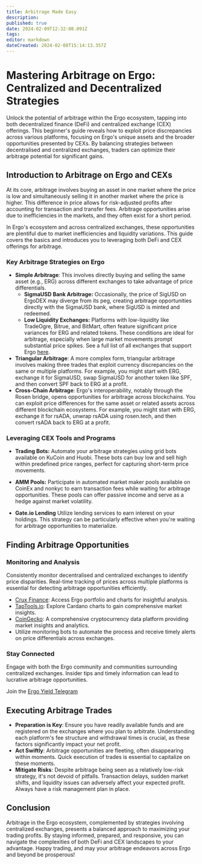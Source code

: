 ```yaml
---
title: Arbitrage Made Easy
description: 
published: true
date: 2024-02-09T12:32:08.091Z
tags: 
editor: markdown
dateCreated: 2024-02-08T15:14:13.357Z
---
```


# Mastering Arbitrage on Ergo: Centralized and Decentralized Strategies

Unlock the potential of arbitrage within the Ergo ecosystem, tapping into both decentralized finance (DeFi) and centralized exchange (CEX) offerings. This beginner's guide reveals how to exploit price discrepancies across various platforms, focusing on Ergo's unique assets and the broader opportunities presented by CEXs. By balancing strategies between decentralised and centralized exchanges, traders can optimize their arbitrage potential for significant gains.

## Introduction to Arbitrage on Ergo and CEXs

At its core, arbitrage involves buying an asset in one market where the price is low and simultaneously selling it in another market where the price is higher. This difference in price allows for risk-adjusted profits after accounting for transaction and transfer fees. Arbitrage opportunities arise due to inefficiencies in the markets, and they often exist for a short period.

In Ergo's ecosystem and across centralized exchanges, these opportunities are plentiful due to market inefficiencies and liquidity variations. This guide covers the basics and introduces you to leveraging both DeFi and CEX offerings for arbitrage.


### Key Arbitrage Strategies on Ergo


- **Simple Arbitrage**: This involves directly buying and selling the same asset (e.g., ERG) across different exchanges to take advantage of price differentials.
	- **SigmaUSD Bank Arbitrage:** Occasionally, the price of SigUSD on ErgoDEX may diverge from its peg, creating arbitrage opportunities directly with the SigmaUSD bank, where SigUSD is minted and redeemed.
  - **Low Liquidity Exchanges:** Platforms with low-liquidity like TradeOgre, Bitrue, and BitMart, often feature significant price variances for ERG and related tokens. These conditions are ideal for arbitrage, especially when large market movements prompt substantial price spikes. See a full list of all exchanges that support Ergo [here](https://ergoplatform.org/en/get-erg/#Exchanges).
- **Triangular Arbitrage**: A more complex form, triangular arbitrage involves making three trades that exploit currency discrepancies on the same or multiple platforms. For example, you might start with ERG, exchange it for SigmaUSD, swap SigmaUSD for another token like SPF, and then convert SPF back to ERG at a profit.
- **Cross-Chain Arbitrage**: Ergo's interoperability, notably through the Rosen bridge, opens opportunities for arbitrage across blockchains. You can exploit price differences for the same asset or related assets across different blockchain ecosystems. For example, you might start with ERG, exchange it for rsADA, unwrap rsADA using rosen.tech, and then convert rsADA back to ERG at a profit.



### Leveraging CEX Tools and Programs

- **Trading Bots:** Automate your arbitrage strategies using grid bots available on KuCoin and Huobi. These bots can buy low and sell high within predefined price ranges, perfect for capturing short-term price movements.

- **AMM Pools:** Participate in automated market maker pools available on CoinEx and nonkyc to earn transaction fees while waiting for arbitrage opportunities. These pools can offer passive income and serve as a hedge against market volatility.

- **Gate.io Lending** Utilize lending services to earn interest on your holdings. This strategy can be particularly effective when you're waiting for arbitrage opportunities to materialize.

## Finding Arbitrage Opportunities

### Monitoring and Analysis

Consistently monitor decentralised and centralized exchanges to identify price disparities. Real-time tracking of prices across multiple platforms is essential for detecting arbitrage opportunities efficiently.

- [Crux Finance](https://cruxfinance.io/): Access Ergo portfolio and charts for insightful analysis.
- [TapTools.io](https://www.taptools.io/): Explore Cardano charts to gain comprehensive market insights.
- [CoinGecko](www.coingecko.com): A comprehensive cryptocurrency data platform providing market insights and analytics.
- Utilize monitoring bots to automate the process and receive timely alerts on price differentials across exchanges.

### Stay Connected

Engage with both the Ergo community and communities surrounding centralized exchanges. Insider tips and timely information can lead to lucrative arbitrage opportunities.

Join the [Ergo Yield Telegram](https://t.me/ErgoYield)

## Executing Arbitrage Trades

- **Preparation is Key**: Ensure you have readily available funds and are registered on the exchanges where you plan to arbitrate. Understanding each platform's fee structure and withdrawal times is crucial, as these factors significantly impact your net profit.
- **Act Swiftly**: Arbitrage opportunities are fleeting, often disappearing within moments. Quick execution of trades is essential to capitalize on these moments.
- **Mitigate Risks**: Despite arbitrage being seen as a relatively low-risk strategy, it's not devoid of pitfalls. Transaction delays, sudden market shifts, and liquidity issues can adversely affect your expected profit. Always have a risk management plan in place.


## Conclusion

Arbitrage in the Ergo ecosystem, complemented by strategies involving centralized exchanges, presents a balanced approach to maximizing your trading profits. By staying informed, prepared, and responsive, you can navigate the complexities of both DeFi and CEX landscapes to your advantage. Happy trading, and may your arbitrage endeavors across Ergo and beyond be prosperous!